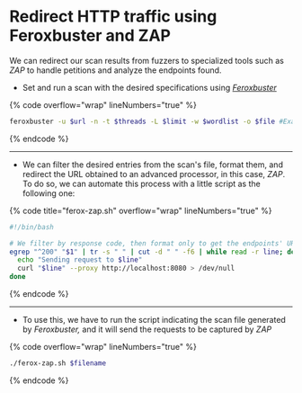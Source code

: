 # Redirect HTTP traffic using Feroxbuster and ZAP

We can redirect our scan results from fuzzers to specialized tools such as _ZAP_ to handle petitions and analyze the endpoints found.

* Set and run a scan with the desired specifications using [_Feroxbuster_](../../../../web-exploitation/tools-and-utilities.md#feroxbuster)

{% code overflow="wrap" lineNumbers="true" %}
```bash
feroxbuster -u $url -n -t $threads -L $limit -w $wordlist -o $file #Example
```
{% endcode %}

***

* We can filter the desired entries from the scan's file, format them, and redirect the URL obtained to an advanced processor, in this case, _ZAP_. To do so, we can automate this process with a little script as the following one:

{% code title="ferox-zap.sh" overflow="wrap" lineNumbers="true" %}
```bash
#!/bin/bash

# We filter by response code, then format only to get the endpoints' URL, and finally do a loop to send a petition to each one, catching them with the proxy
egrep "^200" "$1" | tr -s " " | cut -d " " -f6 | while read -r line; do
  echo "Sending request to $line"
  curl "$line" --proxy http://localhost:8080 > /dev/null
done
```
{% endcode %}

***

* To use this, we have to run the script indicating the scan file generated by _Feroxbuster,_ and it will send the requests to be captured by _ZAP_

{% code overflow="wrap" lineNumbers="true" %}
```bash
./ferox-zap.sh $filename
```
{% endcode %}
